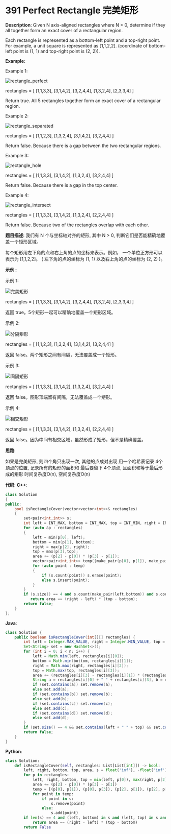 # 391 Perfect Rectangle 完美矩形

__Description__:
Given N axis-aligned rectangles where N > 0, determine if they all together form an exact cover of a rectangular region.

Each rectangle is represented as a bottom-left point and a top-right point. For example, a unit square is represented as [1,1,2,2]. (coordinate of bottom-left point is (1, 1) and top-right point is (2, 2)).

__Example:__

Example 1:

![rectangle_perfect](https://upload-images.jianshu.io/upload_images/16639143-8920a70a237bde71.gif?imageMogr2/auto-orient/strip)

rectangles = [
  [1,1,3,3],
  [3,1,4,2],
  [3,2,4,4],
  [1,3,2,4],
  [2,3,3,4]
]

Return true. All 5 rectangles together form an exact cover of a rectangular region.

Example 2:

![rectangle_separated](https://upload-images.jianshu.io/upload_images/16639143-8b21e76ba7366962.gif?imageMogr2/auto-orient/strip)

rectangles = [
  [1,1,2,3],
  [1,3,2,4],
  [3,1,4,2],
  [3,2,4,4]
]

Return false. Because there is a gap between the two rectangular regions.

Example 3:

![rectangle_hole](https://upload-images.jianshu.io/upload_images/16639143-774eb0d5d9e3b1c5.gif?imageMogr2/auto-orient/strip)

rectangles = [
  [1,1,3,3],
  [3,1,4,2],
  [1,3,2,4],
  [3,2,4,4]
]

Return false. Because there is a gap in the top center.

Example 4:

![rectangle_intersect](https://upload-images.jianshu.io/upload_images/16639143-d5f8aaf6b5341ca5.gif?imageMogr2/auto-orient/strip)

rectangles = [
  [1,1,3,3],
  [3,1,4,2],
  [1,3,2,4],
  [2,2,4,4]
]

Return false. Because two of the rectangles overlap with each other.

__题目描述__:
我们有 N 个与坐标轴对齐的矩形, 其中 N > 0, 判断它们是否能精确地覆盖一个矩形区域。

每个矩形用左下角的点和右上角的点的坐标来表示。例如， 一个单位正方形可以表示为 [1,1,2,2]。 ( 左下角的点的坐标为 (1, 1) 以及右上角的点的坐标为 (2, 2) )。

__示例 :__

示例 1:

![完美矩形](https://upload-images.jianshu.io/upload_images/16639143-91511600f13791f9.gif?imageMogr2/auto-orient/strip)

rectangles = [
  [1,1,3,3],
  [3,1,4,2],
  [3,2,4,4],
  [1,3,2,4],
  [2,3,3,4]
]

返回 true。5个矩形一起可以精确地覆盖一个矩形区域。

示例 2:

![分隔矩形](https://upload-images.jianshu.io/upload_images/16639143-d9e2fef09c0e0754.gif?imageMogr2/auto-orient/strip)

rectangles = [
  [1,1,2,3],
  [1,3,2,4],
  [3,1,4,2],
  [3,2,4,4]
]

返回 false。两个矩形之间有间隔，无法覆盖成一个矩形。

示例 3:

![间隔矩形](https://upload-images.jianshu.io/upload_images/16639143-f9c5eb67eebbab5e.gif?imageMogr2/auto-orient/strip)

rectangles = [
  [1,1,3,3],
  [3,1,4,2],
  [1,3,2,4],
  [3,2,4,4]
]

返回 false。图形顶端留有间隔，无法覆盖成一个矩形。

示例 4:

![相交矩形](https://upload-images.jianshu.io/upload_images/16639143-02b1ec6dcf13acf4.gif?imageMogr2/auto-orient/strip)

rectangles = [
  [1,1,3,3],
  [3,1,4,2],
  [1,3,2,4],
  [2,2,4,4]
]

返回 false。因为中间有相交区域，虽然形成了矩形，但不是精确覆盖。

__思路__:

如果是完美矩形, 则四个角只出现一次, 其他的点成对出现
用一个哈希表记录 4个顶点的位置, 记录所有的矩形的面积和
最后要留下 4个顶点, 且面积和等于最后形成的矩形
时间复杂度O(n), 空间复杂度O(n)

__代码__:
__C++__:

```C++
class Solution 
{
public:
    bool isRectangleCover(vector<vector<int>>& rectangles) 
    {
        set<pair<int,int>> s;
        int left = INT_MAX, bottom = INT_MAX, top = INT_MIN, right = INT_MIN, area = 0;
        for (auto &p : rectangles)
        {
            left = min(p[0], left);
            bottom = min(p[1], bottom);
            right = max(p[2], right);
            top = max(p[3],top);
            area += (p[2] - p[0]) * (p[3] - p[1]);
            vector<pair<int,int>> temp({make_pair(p[0], p[1]), make_pair(p[0], p[3]), make_pair(p[2], p[1]), make_pair(p[2], p[3])});
            for (auto point : temp)
            {
                if (s.count(point)) s.erase(point);
                else s.insert(point);
            }
        }
        if (s.size() == 4 and s.count(make_pair(left,bottom)) and s.count(make_pair(left,top)) and s.count(make_pair(right,top)) and s.count(make_pair(right,bottom)))
           return area == (right - left) * (top - bottom);
        return false;
    }
};
```

__Java__:

```Java
class Solution {
    public boolean isRectangleCover(int[][] rectangles) {
        int left = Integer.MAX_VALUE, right = Integer.MIN_VALUE, top = Integer.MIN_VALUE, bottom = Integer.MAX_VALUE, n = rectangles.length, area = 0;
        Set<String> set = new HashSet<>();
        for (int i = 0; i < n; i++) {
            left = Math.min(left, rectangles[i][0]);
            bottom = Math.min(bottom, rectangles[i][1]);
            right = Math.max(right, rectangles[i][2]);
            top = Math.max(top, rectangles[i][3]);
            area += (rectangles[i][3] - rectangles[i][1]) * (rectangles[i][2] - rectangles[i][0]);
            String a = rectangles[i][0] + " " + rectangles[i][3], b = rectangles[i][0] + " " + rectangles[i][1], c = rectangles[i][2] + " " + rectangles[i][3], d = rectangles[i][2] + " " + rectangles[i][1];
            if (set.contains(a)) set.remove(a);
            else set.add(a);
            if (set.contains(b)) set.remove(b);
            else set.add(b);
            if (set.contains(c)) set.remove(c);
            else set.add(c);
            if (set.contains(d)) set.remove(d);
            else set.add(d);
        }
        if (set.size() == 4 && set.contains(left + " " + top) && set.contains(left + " " + bottom) && set.contains(right + " " + bottom) && set.contains(right + " " + top)) return area == (right - left) * (top - bottom);
        return false;
    }
}
```

__Python__:

```Python
class Solution:
    def isRectangleCover(self, rectangles: List[List[int]]) -> bool:
        left, right, bottom, top, area, s = float('inf'), -float('inf'), float('inf'), -float('inf'), 0, set()
        for p in rectangles:
            left, right, bottom, top = min(left, p[0]), max(right, p[2]), min(bottom, p[1]), max(top, p[3])
            area += (p[2] - p[0]) * (p[3] - p[1])
            temp = [(p[0], p[1]), (p[0], p[3]), (p[2], p[1]), (p[2], p[3])]
            for point in temp:
                if point in s:
                    s.remove(point)
                else:
                    s.add(point)
        if len(s) == 4 and (left, bottom) in s and (left, top) in s and (right, top) in s and (right, bottom) in s:
            return area == (right - left) * (top - bottom)
        return False
```
